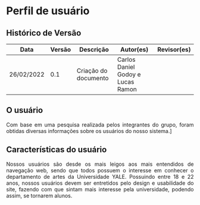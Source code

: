 # Perfil de usuário

## Histórico de Versão 

Data       | Versão | Descrição                | Autor(es)                | Revisor(es) |
-----------|--------|--------------------------|--------------------------|-------------|
26/02/2022 | 0.1    | Criação do documento     | Carlos Daniel Godoy e Lucas Ramon                |             |

<div align="justify">

## O usuário

Com base em uma pesquisa realizada pelos integrantes do grupo, foram obtidas diversas informações sobre os usuários do nosso sistema.]

## Características do usuário
<p>
Nossos usuários são desde os mais leigos aos mais entendidos de navegação web, sendo que todos possuem o interesse em conhecer o departamento de artes da Universidade YALE. 
Possuindo entre 18 e 22 anos, nossos usuários devem ser entretidos pelo design e usabilidade do site, fazendo com que sintam mais interesse pela universidade, podendo assim, se tornarem alunos.
</p>